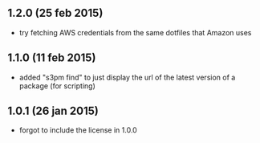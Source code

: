 
## 1.2.0 (25 feb 2015)

- try fetching AWS credentials from the same dotfiles that Amazon uses


## 1.1.0 (11 feb 2015)

- added "s3pm find" to just display the url of the latest version of a package (for scripting)


## 1.0.1 (26 jan 2015)

- forgot to include the license in 1.0.0
